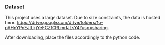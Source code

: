 ### Dataset
This project uses a large dataset. Due to size constraints, the data is hosted here: https://drive.google.com/drive/folders/1o-pAHnYPnEJtLkjYeFCZfORLmrIJLsY4?usp=sharing.

After downloading, place the files accordingly to the python code.
